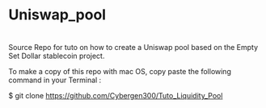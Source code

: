 # Uniswap_pool
#
# 

Source Repo for tuto on how to create a Uniswap pool based on the Empty Set Dollar stablecoin project. 

To make a copy of this repo with mac OS, copy paste the following command in your Terminal : 

$ git clone https://github.com/Cybergen300/Tuto_Liquidity_Pool
